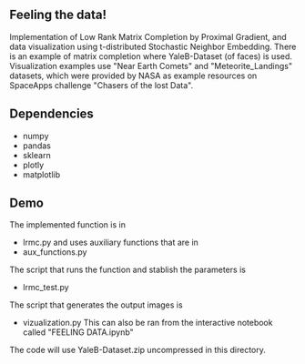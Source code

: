 ## Feeling the data!
Implementation of Low Rank Matrix Completion by Proximal Gradient,
and data visualization using t-distributed Stochastic Neighbor Embedding.
There is an example of matrix completion where YaleB-Dataset (of faces) is used.
Visualization examples use "Near Earth Comets" and "Meteorite_Landings" datasets,
which were provided by NASA as example resources on SpaceApps challenge "Chasers of the lost Data".


## Dependencies

* numpy
* pandas
* sklearn
* plotly
* matplotlib

## Demo


The implemented function is in
- lrmc.py
and uses auxiliary functions that are in
- aux_functions.py

The script that runs the function and stablish the parameters is
- lrmc_test.py  

The script that generates the output images is
- vizualization.py
This can also be ran from the interactive notebook called "FEELING DATA.ipynb"

The code will use YaleB-Dataset.zip uncompressed in this directory.


